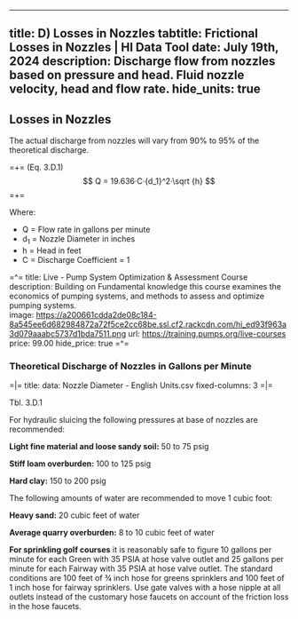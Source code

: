 -----
title:  D) Losses in Nozzles
tabtitle: Frictional Losses in Nozzles | HI Data Tool 
date: July 19th, 2024
description: Discharge flow from nozzles based on pressure and head. Fluid nozzle velocity, head and flow rate.
hide_units: true
-----

## Losses in Nozzles

The actual discharge from nozzles will vary from 90% to 95% of the theoretical discharge.

=+= 
<span class='equation-label'>(Eq. 3.D.1)</span>
$$  Q = 19.636·C·{d_1}^2·\sqrt {h} $$
=+= 

Where:

- Q  = Flow rate in gallons per minute <!--units us = "gallons per minute" metric = "m^3^/s"/-->
- d<sub>1</sub> = Nozzle Diameter in inches <!--units us = "inches" metric = "inches"/-->
- h = Head in feet <!--units us = "feet" metric = "meters"/--> 
- C = Discharge Coefficient = 1

=^=
title: Live - Pump System Optimization & Assessment Course
description: Building on Fundamental knowledge this course examines the economics of pumping systems, and methods to assess and optimize pumping systems.  
image: https://a200661cdda2de08c184-8a545ee6d682984872a72f5ce2cc68be.ssl.cf2.rackcdn.com/hi_ed93f963a3d079aaabc5737d1bda7511.png
url: https://training.pumps.org/live-courses
price: 99.00
hide_price: true
=^=

### Theoretical Discharge of Nozzles in Gallons per Minute <!--units us = "Gallons per Minute" metric = "m^3^/s"/-->


=|=
title: 
data: Nozzle Diameter - English Units.csv
fixed-columns: 3
=|=
<div class="table-label">Tbl. 3.D.1</div>

For hydraulic sluicing the following pressures at base of nozzles are recommended:

**Light fine material and loose sandy soil:** 50 to 75 psig <!--units us = "50 to 75 psig" metric = "345 to 517 kPa"/-->

**Stiff loam overburden:** 100 to 125 psig <!--units us = "100 to 125 psig" metric = "690 to 862 kPa"/-->

**Hard clay:** 150 to 200 psig <!--units us = "150 to 200 psig" metric = "1034 to 1379 kPa"/-->

The following amounts of water are recommended to move 1 cubic foot: <!--units us = "1 cubic foot:" metric = "0.03 cubic meters:"/-->

**Heavy sand:** 20 cubic feet of water <!--units us = "20 cubic feet of water" metric = "0.57 cubic meters of water"/-->

**Average quarry overburden:** 8 to 10 cubic feet of water <!--units us = "8 to 10 cubic feet of water" metric = "0.23 to 0.28 cubic meters of water"/-->

**For sprinkling golf courses** it is reasonably safe to figure 10 gallons per minute for each Green with 35 PSIA at hose valve outlet and 25 gallons per minute for each Fairway with 35 PSIA at hose valve outlet. The standard conditions are 100 feet of ¾ inch hose for greens sprinklers and 100 feet of 1 inch hose for fairway sprinklers. Use gate valves with a hose nipple at all outlets instead of the customary hose faucets on account of the friction loss in the hose faucets.

